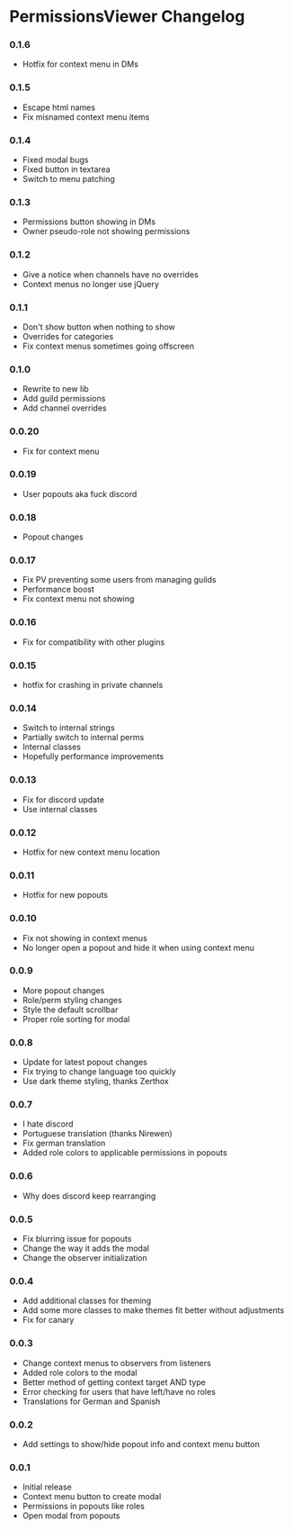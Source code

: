 # PermissionsViewer Changelog

### 0.1.6

 - Hotfix for context menu in DMs

### 0.1.5

 - Escape html names
 - Fix misnamed context menu items

### 0.1.4

 - Fixed modal bugs
 - Fixed button in textarea
 - Switch to menu patching

### 0.1.3

 - Permissions button showing in DMs
 - Owner pseudo-role not showing permissions

### 0.1.2

 - Give a notice when channels have no overrides
 - Context menus no longer use jQuery

### 0.1.1

 - Don't show button when nothing to show
 - Overrides for categories
 - Fix context menus sometimes going offscreen

### 0.1.0

 - Rewrite to new lib
 - Add guild permissions
 - Add channel overrides

### 0.0.20

 - Fix for context menu

### 0.0.19

 - User popouts aka fuck discord

### 0.0.18

 - Popout changes

### 0.0.17

 - Fix PV preventing some users from managing guilds
 - Performance boost
 - Fix context menu not showing

### 0.0.16

 - Fix for compatibility with other plugins

### 0.0.15

 - hotfix for crashing in private channels

### 0.0.14

 - Switch to internal strings
 - Partially switch to internal perms
 - Internal classes
 - Hopefully performance improvements

### 0.0.13

 - Fix for discord update
 - Use internal classes

### 0.0.12

 - Hotfix for new context menu location

### 0.0.11

 - Hotfix for new popouts 

### 0.0.10

 - Fix not showing in context menus
 - No longer open a popout and hide it when using context menu

### 0.0.9

 - More popout changes
 - Role/perm styling changes
 - Style the default scrollbar
 - Proper role sorting for modal

### 0.0.8

 - Update for latest popout changes
 - Fix trying to change language too quickly
 - Use dark theme styling, thanks Zerthox

### 0.0.7

 - I hate discord
 - Portuguese translation (thanks Nirewen)
 - Fix german translation
 - Added role colors to applicable permissions in popouts

### 0.0.6

 - Why does discord keep rearranging

### 0.0.5

 - Fix blurring issue for popouts
 - Change the way it adds the modal
 - Change the observer initialization

### 0.0.4

 - Add additional classes for theming
 - Add some more classes to make themes fit better without adjustments
 - Fix for canary

### 0.0.3

 - Change context menus to observers from listeners
 - Added role colors to the modal
 - Better method of getting context target AND type
 - Error checking for users that have left/have no roles
 - Translations for German and Spanish
 
### 0.0.2

 - Add settings to show/hide popout info and context menu button
 
### 0.0.1

 - Initial release
 - Context menu button to create modal
 - Permissions in popouts like roles
 - Open modal from popouts